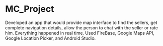 # MC_Project
Developed an app that would provide map interface to find the sellers, get complete navigation details, allow the person to chat with the seller or rate him. Everything happened in real time. Used FireBase, Google Maps API, Google Location Picker, and Android Studio.
